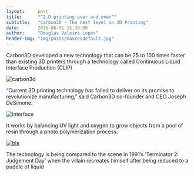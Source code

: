 ```yaml
---
layout:     post
title:      "“2-D printing over and over”"
subtitle:   "Carbon3D - The next level in 3D Printing"
date:       2016-06-01 15:30:00
author:     "Douglas Valeiro Lopes"
header-img: "img/posts/maxresdefault.jpg"
---
```


  Carbon3D developed a new technology that can be 25 to 100 times faster than existing 3D printers through a technology called Continuous Liquid Interface Production (CLIP)
  
  ![carbon3d](https://github.com/douglasvlopes/douglasvlopes.github.io/blob/master/img/posts/carbon3d.jpg)
  
 “Current 3D printing technology has failed to deliver on its promise to revolutionize manufacturing,” said Carbon3D co-founder and CEO Joseph DeSimone. 

 ![interface](https://github.com/douglasvlopes/douglasvlopes.github.io/blob/master/img/posts/interface.png)

  It works by balancing UV light and oxygen to grow objects from a pool of resin through a photo polymerization process.
  
 [![bla](https://github.com/douglasvlopes/douglasvlopes.github.io/blob/master/img/posts/bla.jpg)](https://www.youtube.com/watch?v=ihR9SX7dgRo "TED TALKS - Click to Watch!")
  
  The technology is being compared to the scene in 1991’s ‘Terminator 2: Judgement Day’ when the villain recreates himself after being reduced to a puddle of liquid
